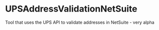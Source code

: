 # UPSAddressValidationNetSuite
Tool that uses the UPS API to validate addresses in NetSuite - very alpha
